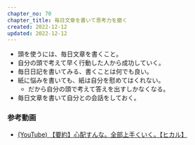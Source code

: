 ```yaml
---
chapter_no: 70
chapter_title: 毎日文章を書いて思考力を磨く
created: 2022-12-12
updated: 2022-12-12
---
```

- 頭を使うには、毎日文章を書くこと。
- 自分の頭で考えて早く行動した人から成功していく。
- 毎日日記を書いてみる、書くことは何でも良い。
- 紙に悩みを書いても、紙は自分を慰めてはくれない。
  - だから自分の頭で考えて答えを出すしかなくなる。
- 毎日文章を書いて自分との会話をしておく。

### 参考動画
- [(YouTube) 【要約】心配すんな。全部上手くいく。【ヒカル】](https://www.youtube.com/watch?v=khsPp0SJgdw)